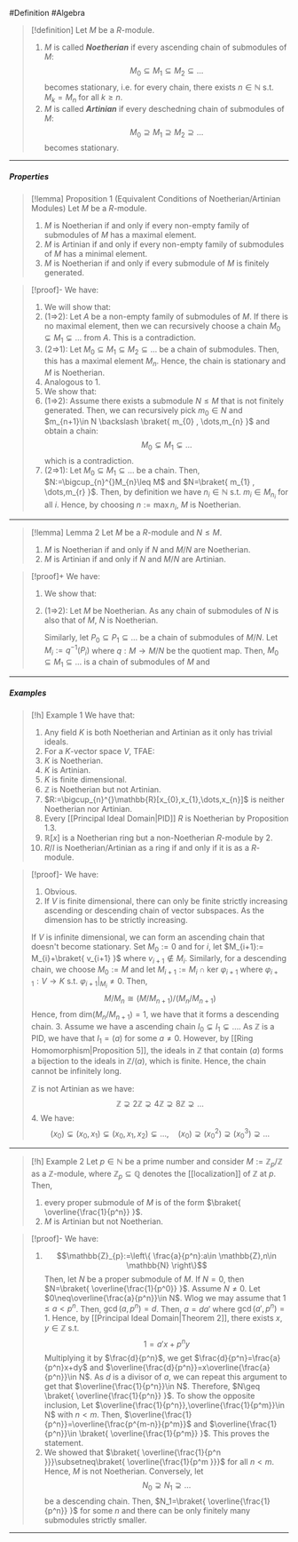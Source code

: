 #Definition #Algebra 

> [!definition]
> Let $M$ be a $R$-module.
> 1. $M$ is called ***Noetherian*** if every ascending chain of submodules of $M$: $$M_{0}\subseteq M_{1}\subseteq M_{2}\subseteq\dots$$becomes stationary, i.e. for every chain, there exists $n\in \mathbb{N}$ s.t. $M_{k}=M_{n}$ for all $k\geq n$. 
> 2. $M$ is called ***Artinian*** if every deschedning chain of submodules of $M$: $$M_{0}\supseteq M_{1} \supseteq M_{2} \supseteq\dots$$becomes stationary.

---
##### Properties
> [!lemma] Proposition 1 (Equivalent Conditions of Noetherian/Artinian Modules)
> Let $M$ be a $R$-module.
> 1. $M$ is Noetherian if and only if every non-empty family of submodules of $M$ has a maximal element.
> 2. $M$ is Artinian if and only if every non-empty family of submodules of $M$ has a minimal element.
> 3. $M$ is Noetherian if and only if every submodule of $M$ is finitely generated.

> [!proof]-
> We have:
> 1. We will show that:
> 	1. (1=>2): Let $A$ be a non-empty family of submodules of $M$. If there is no maximal element, then we can recursively choose a chain $M_{0}\subsetneq M_{1}\subsetneq\dots$ from $A$. This is a contradiction.
> 	2. (2=>1): Let $M_{0}\subseteq M_{1}\subseteq M_{2}\subseteq\dots$ be a chain of submodules. Then, this has a maximal element $M_{n}$. Hence, the chain is stationary and $M$ is Noetherian.
> 2. Analogous to 1. 
> 3. We show that:
> 	1. (1=>2): Assume there exists a submodule $N\leq M$ that is not finitely generated. Then, we can recursively pick $m_{0}\in N$ and $m_{n+1}\in N \backslash \braket{ m_{0} , \dots,m_{n} }$ and obtain a chain: $$M_{0}\subsetneq M_{1}\subsetneq \dots$$which is a contradiction. 
> 	2. (2=>1): Let $M_{0}\subseteq M_{1}\subseteq\dots$ be a chain. Then, $N:=\bigcup_{n}^{}M_{n}\leq M$ and $N=\braket{ m_{1} , \dots,m_{r} }$. Then, by definition we have $n_{i}\in \mathbb{N}$ s.t. $m_{i}\in M_{n_{i}}$ for all $i$. Hence, by choosing $n:= \max n_{i}$, $M$ is Noetherian. 

---
> [!lemma] Lemma 2
> Let $M$ be a $R$-module and $N\leq M$.
> 1. $M$ is Noetherian if and only if $N$ and $M / N$ are Noetherian.
> 2. $M$ is Artinian if and only if $N$ and $M / N$ are Artinian.

> [!proof]+
> We have:
> 1. We show that:
> 	1. (1=>2): Let $M$ be Noetherian. As any chain of submodules of $N$ is also that of $M$, $N$ is Noetherian. 
> 	   
> 	   Similarly, let $P_{0}\subseteq P_{1}\subseteq\dots$ be a chain of submodules of $M /N$. Let $M_{i}:= q^{-1}(P_{i})$ where $q:M\to M / N$ be the quotient map. Then, $M_{0}\subseteq M_{1}\subseteq \dots$ is a chain of submodules of $M$ and 
---
##### Examples

> [!h] Example 1
> We have that:
> 1. Any field $K$ is both Noetherian and Artinian as it only has trivial ideals. 
> 2. For a $K$-vector space $V$, TFAE:
> 	1. $K$ is Noetherian.
> 	2. $K$ is Artinian.
> 	3. $K$ is finite dimensional.
> 3. $\mathbb{Z}$ is Noetherian but not Artinian.
> 4. $R:=\bigcup_{n}^{}\mathbb{R}[x_{0},x_{1},\dots,x_{n}]$ is neither Noetherian nor Artinian.
> 5. Every [[Principal Ideal Domain|PID]] $R$ is Noetherian by Proposition 1.3. 
> 6. $\mathbb{R}[x]$ is a Noetherian ring but a non-Noetherian $R$-module by 2.
> 7. $R/I$ is Noetherian/Artinian as a ring if and only if it is as a $R$-module.

> [!proof]-
> We have:
> 1. Obvious.
> 2. If $V$ is finite dimensional, there can only be finite strictly increasing ascending or descending chain of vector subspaces. As the dimension has to be strictly increasing. 
> 	
> 	If $V$ is infinite dimensional, we can form an ascending chain that doesn't become stationary. Set $M_{0}:=0$ and for $i$, let $M_{i+1}:= M_{i}+\braket{ v_{i+1} }$ where $v_{i+1}\notin M_{i}$. Similarly, for a descending chain, we choose $M_{0}:=M$ and let $M_{i+1}:=M_{i}\cap \text{ker }\varphi_{i+1}$ where $\varphi_{i+1}:V\to K$ s.t. $\varphi_{i+1}|_{M_{i}}\neq 0$. Then, $$M/M_{n}\cong (M / M_{n+1}) / (M_{n} / M_{n+1})$$Hence, from $\text{dim}(M_{n} / M_{n+1})=1$, we have that it forms a descending chain. 
> 3. Assume we have a ascending chain $I_{0}\subsetneq I_{1}\subsetneq \dots$. As $\mathbb{Z}$ is a PID, we have that $I_{1}=(a)$ for some $a\neq 0$. However, by [[Ring Homomorphism|Proposition 5]], the ideals in $\mathbb{Z}$ that contain $(a)$ forms a bijection to the ideals in $\mathbb{Z} / (a)$, which is finite. Hence, the chain cannot be infinitely long. 
>    
>    $\mathbb{Z}$ is not Artinian as we have: $$\mathbb{Z} \supsetneq  2\mathbb{Z} \supsetneq 4\mathbb{Z} \supsetneq 8\mathbb{Z} \supsetneq \dots$$
>  4. We have: $$(x_{0})\subsetneq (x_{0},x_{1})\subsetneq(x_{0},x_{1},x_{2})\subsetneq \dots, \quad (x_{0})\supsetneq (x_{0}^{2})\supsetneq (x_{0}^3)\supsetneq \dots$$
---
> [!h] Example 2
> Let $p\in \mathbb{N}$ be a prime number and consider $M:= \mathbb{Z}_{p} / \mathbb{Z}$ as a $\mathbb{Z}$-module, where $\mathbb{Z}_{p}\subseteq \mathbb{Q}$ denotes the [[localization]] of $\mathbb{Z}$ at $p$. Then,
> 1. every proper submodule of $M$ is of the form $\braket{ \overline{\frac{1}{p^n}}  }$.
> 2. $M$ is Artinian but not Noetherian.

> [!proof]-
> We have: 
> 1. $$\mathbb{Z}_{p}:=\left\{  \frac{a}{p^n}:a\in \mathbb{Z},n\in \mathbb{N}  \right\}$$Then, let $N$ be a proper submodule of $M$. If $N=0$, then $N=\braket{ \overline{\frac{1}{p^0}}  }$. Assume $N\neq 0$. Let $0\neq\overline{\frac{a}{p^n}}\in N$. Wlog we may assume that $1\leq a< p^n$. Then, $\gcd(a,p^n)=d$. Then, $a=da'$ where $\gcd(a',p^n)=1$. Hence, by [[Principal Ideal Domain|Theorem 2]], there exists $x,y\in \mathbb{Z}$ s.t. $$1=a'x+p^ny$$Multiplying it by $\frac{d}{p^n}$, we get $\frac{d}{p^n}=\frac{a}{p^n}x+dy$ and $\overline{\frac{d}{p^n}}=x\overline{\frac{a}{p^n}}\in N$. As $d$ is a divisor of $a$, we can repeat this argument to get that $\overline{\frac{1}{p^n}}\in N$. Therefore, $N\geq \braket{  \overline{\frac{1}{p^n}} }$. To show the opposite inclusion, Let $\overline{\frac{1}{p^n}},\overline{\frac{1}{p^m}}\in N$ with $n<m$. Then, $\overline{\frac{1}{p^n}}=\overline{\frac{p^{m-n}}{p^m}}$ and $\overline{\frac{1}{p^n}}\in \braket{ \overline{\frac{1}{p^m}}  }$. This proves the statement.
> 2. We showed that $\braket{ \overline{\frac{1}{p^n }}}\subsetneq\braket{ \overline{\frac{1}{p^m }}}$ for all $n<m$. Hence, $M$ is not Noetherian. Conversely, let $$N_{0}\supsetneq N_{1} \supsetneq \dots $$be a descending chain. Then, $N_1=\braket{ \overline{\frac{1}{p^n}}  }$ for some $n$ and there can be only finitely many submodules strictly smaller. 
---
